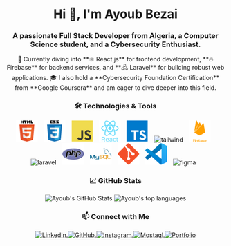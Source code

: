 <h1 align="center">Hi 👋, I'm Ayoub Bezai</h1>
<h3 align="center">A passionate Full Stack Developer from Algeria, a Computer Science student, and a Cybersecurity Enthusiast.</h3>

<p align="center">
  🚀 Currently diving into **⚛️ React.js** for frontend development, **🔥 Firebase** for backend services, and **🖧 Laravel** for building robust web applications.  
  🎓 I also hold a **Cybersecurity Foundation Certification** from **Google Coursera** and am eager to dive deeper into this field.
</p>

<h3 align="center">🛠️ Technologies & Tools</h3>

<p align="center">
  <!-- Frontend -->
  <img src="https://raw.githubusercontent.com/devicons/devicon/master/icons/html5/html5-original-wordmark.svg" alt="html5" width="50" height="50" style="margin-right: 10px"/>
  <img src="https://raw.githubusercontent.com/devicons/devicon/master/icons/css3/css3-original-wordmark.svg" alt="css3" width="50" height="50" style="margin-right: 10px"/>
  <img src="https://raw.githubusercontent.com/devicons/devicon/master/icons/javascript/javascript-original.svg" alt="javascript" width="50" height="50" style="margin-right: 10px"/>
  <img src="https://raw.githubusercontent.com/devicons/devicon/master/icons/react/react-original-wordmark.svg" alt="react" width="50" height="50" style="margin-right: 10px"/>
  <img src="https://raw.githubusercontent.com/devicons/devicon/master/icons/typescript/typescript-original.svg" alt="typescript" width="50" height="50" style="margin-right: 10px"/>
  <img src="https://upload.wikimedia.org/wikipedia/commons/d/d5/Tailwind_CSS_Logo.svg" alt="tailwind" width="50" height="50" style="margin-right: 10px"/>

  <!-- Backend -->
  <img src="https://raw.githubusercontent.com/devicons/devicon/master/icons/firebase/firebase-plain-wordmark.svg" alt="firebase" width="50" height="50" style="margin-right: 10px"/>
  <img src="https://upload.wikimedia.org/wikipedia/commons/9/9a/Laravel.svg" alt="laravel" width="50" height="50" style="margin-right: 10px"/>
  <img src="https://raw.githubusercontent.com/devicons/devicon/master/icons/php/php-original.svg" alt="php" width="50" height="50" style="margin-right: 10px"/>
  <img src="https://raw.githubusercontent.com/devicons/devicon/master/icons/mysql/mysql-original-wordmark.svg" alt="mysql" width="50" height="50" style="margin-right: 10px"/>

  <!-- Tools -->
  <img src="https://raw.githubusercontent.com/devicons/devicon/master/icons/git/git-original.svg" alt="git" width="50" height="50" style="margin-right: 10px"/>
  <img src="https://raw.githubusercontent.com/devicons/devicon/master/icons/vscode/vscode-original.svg" alt="vscode" width="50" height="50" style="margin-right: 10px"/>
  <img src="https://www.vectorlogo.zone/logos/figma/figma-icon.svg" alt="figma" width="50" height="50" style="margin-right: 10px"/>
</p>

<h3 align="center">📈 GitHub Stats</h3>
<p align="center">
  <img height="190em" src="https://github-readme-stats.vercel.app/api?username=ayoubbezai&show_icons=true&hide_border=true&hide=prs&theme=radical" alt="Ayoub's GitHub Stats"/>
  <img height="180em" src="https://github-readme-stats.vercel.app/api/top-langs/?username=ayoubbezai&langs_count=10&exclude_html_css=true&layout=compact&theme=radical&cache_seconds=1" alt="Ayoub's top languages"/>
</p>

<h3 align="center">📫 Connect with Me</h3>
<p align="center">
  <a href="https://www.linkedin.com/in/ayoub-bezai-b55315288/" target="blank">
    <img align="center" src="https://raw.githubusercontent.com/rahuldkjain/github-profile-readme-generator/master/src/images/icons/Social/linked-in-alt.svg" alt="LinkedIn" height="30" width="40" />
  </a>
  <a href="https://github.com/ayoubbb1235" target="blank">
    <img align="center" src="https://raw.githubusercontent.com/rahuldkjain/github-profile-readme-generator/master/src/images/icons/Social/github.svg" alt="GitHub" height="30" width="40" />
  </a>
  <a href="https://www.instagram.com/ayoubbezai/" target="blank">
    <img align="center" src="https://raw.githubusercontent.com/rahuldkjain/github-profile-readme-generator/master/src/images/icons/Social/instagram.svg" alt="Instagram" height="30" width="40" />
  </a>
  <a href="https://mostaql.com/u/ayoubbezai" target="blank">
    <img align="center" src="https://upload.wikimedia.org/wikipedia/commons/3/36/Mostaql_logo.png" alt="Mostaql" height="30" width="40" />
  </a>
  <a href="https://ayoubbezai.dev" target="blank">
    <img align="center" src="https://upload.wikimedia.org/wikipedia/commons/6/6f/Website_logo.svg" alt="Portfolio" height="30" width="40" />
  </a>
</p>
